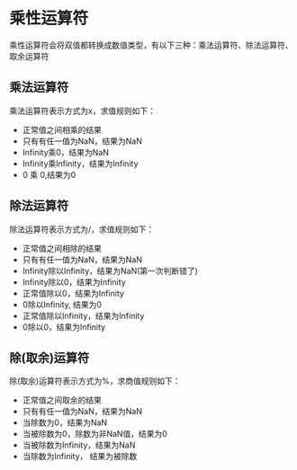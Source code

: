 
# 乘性运算符
乘性运算符会将双值都转换成数值类型，有以下三种：乘法运算符、除法运算符、取余运算符

## 乘法运算符
乘法运算符表示方式为x，求值规则如下：
- 正常值之间相乘的结果
- 只有有任一值为NaN，结果为NaN
- Infinity乘0，结果为NaN
- Infinity乘Infinity，结果为Infinity
- 0 乘 0,结果为0

## 除法运算符
除法运算符表示方式为/，求值规则如下：
- 正常值之间相除的结果
- 只有有任一值为NaN，结果为NaN
- Infinity除以Infinity，结果为NaN(第一次判断错了)
- Infinity除以0，结果为Infinity
- 正常值除以0，结果为Infinity
- 0除以Infinity, 结果为0
- 正常值除以Infinity，结果为Infinity
- 0除以0，结果为Infinity

## 除(取余)运算符
除(取余)运算符表示方式为%，求商值规则如下：
- 正常值之间取余的结果
- 只有有任一值为NaN，结果为NaN
- 当除数为0，结果为NaN
- 当被除数为0，除数为非NaN值，结果为0
- 当被除数为Infinity，结果为NaN
- 当除数为Infinity， 结果为被除数
